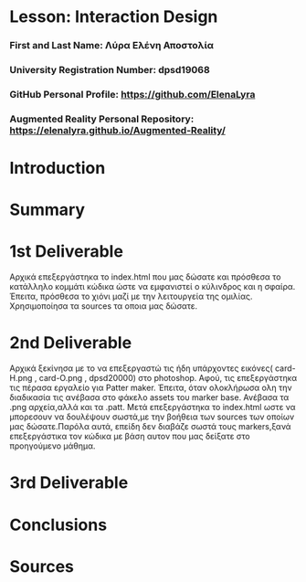# Lesson: Interaction Design

### First and Last Name: Λύρα Ελένη Αποστολία 
### University Registration Number: dpsd19068
### GitHub Personal Profile: https://github.com/ElenaLyra
### Augmented Reality Personal Repository: https://elenalyra.github.io/Augmented-Reality/

# Introduction

# Summary


# 1st Deliverable
Αρχικά επεξεργάστηκα το index.html που μας δώσατε και πρόσθεσα το κατάλληλο κομμάτι κώδικα ώστε να εμφανιστεί ο κύλινδρος και η σφαίρα. Έπειτα, πρόσθεσα το χιόνι μαζί με την λειτουργεία της ομιλίας. Χρησιμοποίησα τα sources τα οποια μας δώσατε.    

# 2nd Deliverable
Αρχικά ξεκίνησα με το να επεξεργαστώ τις ήδη υπάρχοντες εικόνες( card-H.png , card-O.png , dpsd20000) στο photoshop. Αφού, τις επεξεργάστηκα  τις πέρασα εργαλείο για Patter maker. Έπειτα, όταν ολοκλήρωσα ολη την διαδικασία τις ανέβασα στο φάκελο assets του marker base. Ανέβασα τα .png αρχεία,αλλά και τα .patt. Μετά επεξεργάστηκα το index.html ωστε να μπορεσουν να δουλέψουν σωστά,με την βοήθεια των sources των οποίων μας δώσατε.Παρόλα αυτά, επείδη δεν διαβάζε σωστά τους markers,ξανά επεξεργάστικα τον κώδικα με βάση αυτον που μας δείξατε στο προηγούμενο μάθημα. 


# 3rd Deliverable 


# Conclusions


# Sources
